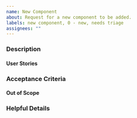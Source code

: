 ```yaml
---
name: New Component
about: Request for a new component to be added.
labels: new component, 0 - new, needs triage
assignees: ""
---
```


### Description

#### User Stories

### Acceptance Criteria <!--(a.k.a. Requirements)-->

#### Out of Scope <!--(anything not v1)-->

### Helpful Details
